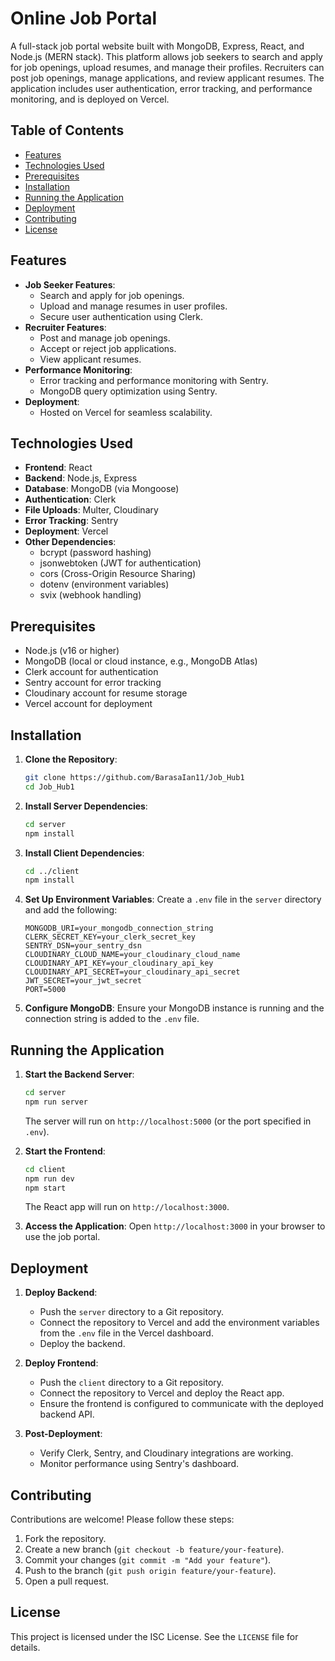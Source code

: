 # Online Job Portal

A full-stack job portal website built with MongoDB, Express, React, and Node.js (MERN stack). This platform allows job seekers to search and apply for job openings, upload resumes, and manage their profiles. Recruiters can post job openings, manage applications, and review applicant resumes. The application includes user authentication, error tracking, and performance monitoring, and is deployed on Vercel.

## Table of Contents
- [Features](#features)
- [Technologies Used](#technologies-used)
- [Prerequisites](#prerequisites)
- [Installation](#installation)
- [Running the Application](#running-the-application)
- [Deployment](#deployment)
- [Contributing](#contributing)
- [License](#license)

## Features
- **Job Seeker Features**:
  - Search and apply for job openings.
  - Upload and manage resumes in user profiles.
  - Secure user authentication using Clerk.
- **Recruiter Features**:
  - Post and manage job openings.
  - Accept or reject job applications.
  - View applicant resumes.
- **Performance Monitoring**:
  - Error tracking and performance monitoring with Sentry.
  - MongoDB query optimization using Sentry.
- **Deployment**:
  - Hosted on Vercel for seamless scalability.

## Technologies Used
- **Frontend**: React
- **Backend**: Node.js, Express
- **Database**: MongoDB (via Mongoose)
- **Authentication**: Clerk
- **File Uploads**: Multer, Cloudinary
- **Error Tracking**: Sentry
- **Deployment**: Vercel
- **Other Dependencies**:
  - bcrypt (password hashing)
  - jsonwebtoken (JWT for authentication)
  - cors (Cross-Origin Resource Sharing)
  - dotenv (environment variables)
  - svix (webhook handling)

## Prerequisites
- Node.js (v16 or higher)
- MongoDB (local or cloud instance, e.g., MongoDB Atlas)
- Clerk account for authentication
- Sentry account for error tracking
- Cloudinary account for resume storage
- Vercel account for deployment

## Installation
1. **Clone the Repository**:
   ```bash
   git clone https://github.com/BarasaIan11/Job_Hub1
   cd Job_Hub1
   ```

2. **Install Server Dependencies**:
   ```bash
   cd server
   npm install
   ```

3. **Install Client Dependencies**:
   ```bash
   cd ../client
   npm install
   ```

4. **Set Up Environment Variables**:
   Create a `.env` file in the `server` directory and add the following:
   ```plaintext
   MONGODB_URI=your_mongodb_connection_string
   CLERK_SECRET_KEY=your_clerk_secret_key
   SENTRY_DSN=your_sentry_dsn
   CLOUDINARY_CLOUD_NAME=your_cloudinary_cloud_name
   CLOUDINARY_API_KEY=your_cloudinary_api_key
   CLOUDINARY_API_SECRET=your_cloudinary_api_secret
   JWT_SECRET=your_jwt_secret
   PORT=5000
   ```

5. **Configure MongoDB**:
   Ensure your MongoDB instance is running and the connection string is added to the `.env` file.

## Running the Application
1. **Start the Backend Server**:
   ```bash
   cd server
   npm run server
   ```
   The server will run on `http://localhost:5000` (or the port specified in `.env`).

2. **Start the Frontend**:
   ```bash
   cd client
   npm run dev
   npm start
   ```
   The React app will run on `http://localhost:3000`.

3. **Access the Application**:
   Open `http://localhost:3000` in your browser to use the job portal.

## Deployment
1. **Deploy Backend**:
   - Push the `server` directory to a Git repository.
   - Connect the repository to Vercel and add the environment variables from the `.env` file in the Vercel dashboard.
   - Deploy the backend.

2. **Deploy Frontend**:
   - Push the `client` directory to a Git repository.
   - Connect the repository to Vercel and deploy the React app.
   - Ensure the frontend is configured to communicate with the deployed backend API.

3. **Post-Deployment**:
   - Verify Clerk, Sentry, and Cloudinary integrations are working.
   - Monitor performance using Sentry's dashboard.

## Contributing
Contributions are welcome! Please follow these steps:
1. Fork the repository.
2. Create a new branch (`git checkout -b feature/your-feature`).
3. Commit your changes (`git commit -m "Add your feature"`).
4. Push to the branch (`git push origin feature/your-feature`).
5. Open a pull request.

## License
This project is licensed under the ISC License. See the `LICENSE` file for details.
